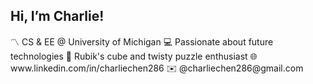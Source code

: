 <h2>Hi, I’m Charlie!</h2>

<p>
〽️ CS & EE @ University of Michigan
💻 Passionate about future technologies
🧩 Rubik's cube and twisty puzzle enthusiast
🌐 www.linkedin.com/in/charliechen286
✉️ @charliechen286@gmail.com
</p>

<!---
charliechen286/charliechen286 is a ✨ special ✨ repository because its `README.md` (this file) appears on your GitHub profile.
You can click the Preview link to take a look at your changes.
--->
